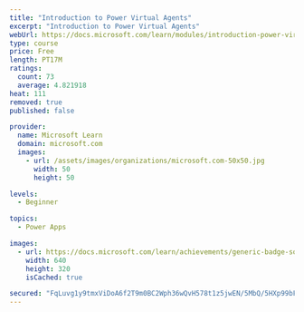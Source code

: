 ```yaml
---
title: "Introduction to Power Virtual Agents"
excerpt: "Introduction to Power Virtual Agents"
webUrl: https://docs.microsoft.com/learn/modules/introduction-power-virtual-agents/
type: course
price: Free
length: PT17M
ratings:
  count: 73
  average: 4.821918
heat: 111
removed: true
published: false

provider:
  name: Microsoft Learn
  domain: microsoft.com
  images:
    - url: /assets/images/organizations/microsoft.com-50x50.jpg
      width: 50
      height: 50

levels:
  - Beginner

topics:
  - Power Apps

images:
  - url: https://docs.microsoft.com/learn/achievements/generic-badge-social.png
    width: 640
    height: 320
    isCached: true

secured: "FqLuvg1y9tmxViDoA6f2T9m0BC2Wph36wQvH578t1z5jwEN/5MbQ/5HXp99bF/E9pgQsv1osDvO20CsPf6v7NegAo5mULTWrObSsMPiwFXj0PXHUpssaTWj/l6J5imVHKePrwanelXgeN/MAXkYS7M59wR7xH2YLnM+TBKcMs0Z9S2dQhmPRDxCwC8ZCJ4tkDggSjNThtTd22VTU3n9QwQg9chiLS+6FUd/VmtljJHHv9J5O73QEljEokLgkDfSe+ueUyuR7EF70eoChC3EsK1q0SCBYGbflS6x+mOHrjUOD855RoGWObGJSWHoYb2HGrd1g59j9AB7gog0q7N7grnSGAPY9pqM77s9o5RedyGToGFN7aQKO5aeGNCLMcOK+xU8SsEJHOv/X5crfmxQEA/qFDw3yHLN1rMxQztceSDQ=;b0cUdDbK2jULXJ5My4GIxA=="
---
```


